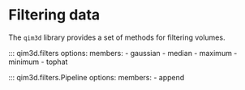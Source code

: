 # Filtering data

The `qim3d` library provides a set of methods for filtering volumes.

::: qim3d.filters
    options:
        members:
            - gaussian
            - median
            - maximum
            - minimum
            - tophat

::: qim3d.filters.Pipeline
    options:
        members:
            - append